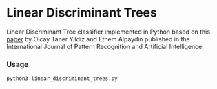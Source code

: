# Linear Discriminant Trees
Linear Discriminant Tree classifier implemented in Python based on this
[paper](https://www.researchgate.net/publication/221345834_Linear_Discriminant_Trees) by 
Olcay Taner Yildiz and Ethem Alpaydin published in the International Journal of Pattern Recognition and 
Artificial Intelligence.

### Usage
```bash
python3 linear_discriminant_trees.py
```
